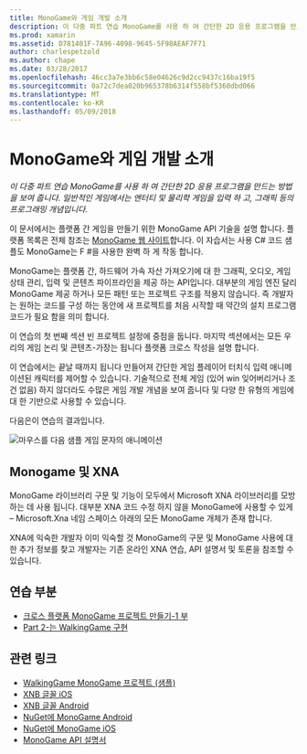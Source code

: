 ```yaml
---
title: MonoGame와 게임 개발 소개
description: 이 다중 파트 연습 MonoGame를 사용 하 여 간단한 2D 응용 프로그램을 만드는 방법을 보여 줍니다.  일반적인 게임에서는 엔터티 및 물리학 게임을 입력 하 고, 그래픽 등의 프로그래밍 개념입니다.
ms.prod: xamarin
ms.assetid: D781401F-7A96-4098-9645-5F98AEAF7F71
author: charlespetzold
ms.author: chape
ms.date: 03/28/2017
ms.openlocfilehash: 46cc3a7e3bb6c58e04626c9d2cc9437c16ba19f5
ms.sourcegitcommit: 0a72c7dea020b965378b6314f558bf5360dbd066
ms.translationtype: MT
ms.contentlocale: ko-KR
ms.lasthandoff: 05/09/2018
---
```

# <a name="introduction-to-game-development-with-monogame"></a>MonoGame와 게임 개발 소개

_이 다중 파트 연습 MonoGame를 사용 하 여 간단한 2D 응용 프로그램을 만드는 방법을 보여 줍니다.  일반적인 게임에서는 엔터티 및 물리학 게임을 입력 하 고, 그래픽 등의 프로그래밍 개념입니다._

이 문서에서는 플랫폼 간 게임을 만들기 위한 MonoGame API 기술을 설명 합니다. 플랫폼 목록은 전체 참조는 [MonoGame 웹 사이트](http://www.monogame.net/)합니다. 이 자습서는 사용 C# 코드 샘플도 MonoGame는 F #을 사용한 완벽 하 게 작동 합니다.

MonoGame는 플랫폼 간, 하드웨어 가속 자산 가져오기에 대 한 그래픽, 오디오, 게임 상태 관리, 입력 및 콘텐츠 파이프라인을 제공 하는 API입니다. 대부분의 게임 엔진 달리 MonoGame 제공 하거나 모든 패턴 또는 프로젝트 구조를 적용지 않습니다.  즉 개발자는 원하는 코드를 구성 하는 동안에 새 프로젝트를 처음 시작할 때 약간의 설치 프로그램 코드가 필요 함을 의미 합니다.

이 연습의 첫 번째 섹션 빈 프로젝트 설정에 중점을 둡니다. 마지막 섹션에서는 모든 우리의 게임 논리 및 콘텐츠-가장는 됩니다 플랫폼 크로스 작성을 설명 합니다.

이 연습에서는 끝날 때까지 됩니다 만들어져 간단한 게임 플레이어 터치식 입력 애니메이션된 캐릭터를 제어할 수 있습니다.  기술적으로 전체 게임 (있어 win 잊어버리거나 조건 없음) 하지 않더라도 수많은 게임 개발 개념을 보여 줍니다 및 다양 한 유형의 게임에 대 한 기반으로 사용할 수 있습니다. 

다음은이 연습의 결과입니다.

![마우스를 다음 샘플 게임 문자의 애니메이션](images/image1.gif)

## <a name="monogame-and-xna"></a>Monogame 및 XNA

MonoGame 라이브러리 구문 및 기능이 모두에서 Microsoft XNA 라이브러리를 모방 하는 데 사용 됩니다.  대부분 XNA 코드 수정 하지 않을 MonoGame에 사용할 수 있게 – Microsoft.Xna 네임 스페이스 아래의 모든 MonoGame 개체가 존재 합니다. 

XNA에 익숙한 개발자 이미 익숙할 것 MonoGame의 구문 및 MonoGame 사용에 대 한 추가 정보를 찾고 개발자는 기존 온라인 XNA 연습, API 설명서 및 토론을 참조할 수 있습니다.


## <a name="walkthrough-parts"></a>연습 부분

- [크로스 플랫폼 MonoGame 프로젝트 만들기-1 부](~/graphics-games/monogame/introduction/part1.md)
- [Part 2-는 WalkingGame 구현](~/graphics-games/monogame/introduction/part2.md)

## <a name="related-links"></a>관련 링크

- [WalkingGame MonoGame 프로젝트 (샘플)](https://developer.xamarin.com/samples/mobile/WalkingGameMG/)
- [XNB 글꼴 iOS](https://github.com/mono/CocosSharp/tree/master/Samples/GameStarterKit/GameStarterKit/Content/fonts)
- [XNB 글꼴 Android](https://github.com/mono/CocosSharp/tree/master/Samples/GameStarterKit/GameStarterKit/Assets/Content/fonts)
- [NuGet에 MonoGame Android](https://www.nuget.org/packages/MonoGame.Framework.Android/)
- [NuGet에 MonoGame iOS](https://www.nuget.org/packages/MonoGame.Framework.iOS/)
- [MonoGame API 설명서](http://www.monogame.net/documentation/?page=main)
